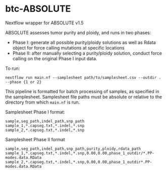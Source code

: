 # btc-ABSOLUTE
Nextflow wrapper for ABSOLUTE v1.5

ABSOLUTE assesses tumor purity and ploidy, and runs in two phases:
- Phase I: generate all possible purity/ploidy solutions as well as Rdata object for force calling mutations at specific locations
- Phase II: after manually selecting a purity/ploidy solution, conduct force calling on the original Phase I input data.

To run:
```
nextflow run main.nf --samplesheet path/to/samplesheet.csv --outdir . --phase {1 or 2}
```

This pipeline is formatted for batch processing of samples, as specified in the samplesheet. Samplesheet file paths must be absolute or relative to the directory from which `main.nf` is run.

Samplesheet Phase I format:
```
sample,seg_path,indel_path,snp_path
sample_1,*.capseg.txt,*.indel,*.snp
sample_2,*.capseg.txt,*.indel,*.snp
```

Samplesheet Phase II format
```
sample,seg_path,indel_path,snp_path,purity,ploidy,rdata_path
sample_1,*.capseg.txt,*.indel,*.snp,0.00,0.00,phase_1_outdir/*.PP-modes.data.RData
sample_2,*.capseg.txt,*.indel,*.snp,0.00,0.00,phase_1_outdir*.PP-modes.data.RData
```